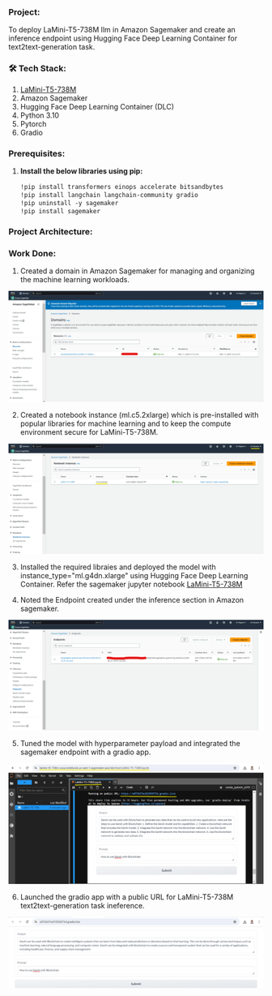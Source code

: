 ### Project: 
To deploy LaMini-T5-738M llm in Amazon Sagemaker and create an inference endpoint using Hugging Face Deep Learning Container for text2text-generation task. 

### 🛠️ Tech Stack:
1. [LaMini-T5-738M](https://huggingface.co/MBZUAI/LaMini-T5-738M)
2. Amazon Sagemaker
3. Hugging Face Deep Learning Container (DLC)
4. Python 3.10
5. Pytorch
6. Gradio

### Prerequisites:
1. **Install the below libraries using pip:**
   ```
   !pip install transformers einops accelerate bitsandbytes
   !pip install langchain langchain-community gradio
   !pip uninstall -y sagemaker
   !pip install sagemaker 
   ```
### Project Architecture:

### Work Done:
1. Created a domain in Amazon Sagemaker for managing and organizing the machine learning workloads.
   
![domain](domain.png)

2. Created a notebook instance (ml.c5.2xlarge) which is pre-installed with popular libraries for machine learning and to keep the compute environment secure for LaMini-T5-738M.

![sagemaker_notebook_instance](sagemaker_notebook_instance.png)

3. Installed the required libraies and deployed the model with instance_type="ml.g4dn.xlarge" using Hugging Face Deep Learning Container. Refer the sagemaker jupyter notebook [LaMini-T5-738M](LaMini-T5-738M.ipynb)

4. Noted the Endpoint created under the inference section in Amazon sagemaker.
       
![endpoint](endpoint.png)

5. Tuned the model with hyperparameter payload and integrated the sagemaker endpoint with a gradio app.
       
![jupyterlab](jupyterlab.png)

6. Launched the gradio app with a public URL for LaMini-T5-738M text2text-generation task ineference.
       
![gradio](gradio.png)





